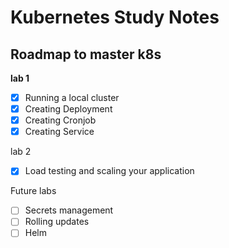 # Kubernetes Study Notes

## Roadmap to master k8s

**lab 1**
- [x] Running a local cluster
- [x] Creating Deployment
- [x] Creating Cronjob
- [x] Creating Service

lab 2
- [x] Load testing and scaling your application

Future labs
- [ ] Secrets management
- [ ] Rolling updates
- [ ] Helm
